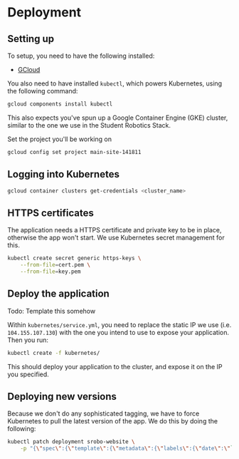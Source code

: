 # Deployment

## Setting up

To setup, you need to have the following installed:

* [GCloud][gcloud]

You also need to have installed `kubectl`, which powers Kubernetes, using the
following command:

```bash
gcloud components install kubectl
```

This also expects you've spun up a Google Container Engine (GKE) cluster,
similar to the one we use in the Student Robotics Stack.

Set the project you'll be working on

```bash
gcloud config set project main-site-141811
```

## Logging into Kubernetes

```bash
gcloud container clusters get-credentials <cluster_name>
```

## HTTPS certificates

The application needs a HTTPS certificate and private key to be in place,
otherwise the app won't start. We use Kubernetes secret management for this.

```bash
kubectl create secret generic https-keys \
    --from-file=cert.pem \
    --from-file=key.pem
```

## Deploy the application

Todo: Template this somehow

Within `kubernetes/service.yml`, you need to replace the static IP we use
(i.e. `104.155.107.130`) with the one you intend to use to expose your
application. Then you run:

```bash
kubectl create -f kubernetes/
```

This should deploy your application to the cluster, and expose it on the IP you
specified.

## Deploying new versions

Because we don't do any sophisticated tagging, we have to force Kubernetes to
pull the latest version of the app. We do this by doing the following:

```bash
kubectl patch deployment srobo-website \
    -p "{\"spec\":{\"template\":{\"metadata\":{\"labels\":{\"date\":\"`date +'%s'`\"}}}}}"
```

[gcloud]: https://cloud.google.com/sdk/downloads
